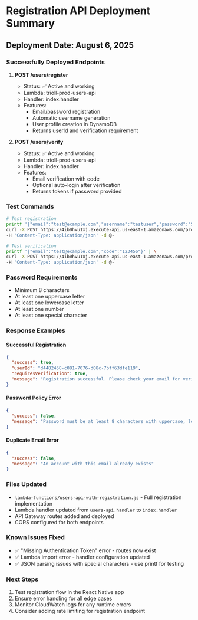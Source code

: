 # Registration API Deployment Summary

## Deployment Date: August 6, 2025

### Successfully Deployed Endpoints

1. **POST /users/register**
   - Status: ✅ Active and working
   - Lambda: trioll-prod-users-api
   - Handler: index.handler
   - Features:
     - Email/password registration
     - Automatic username generation
     - User profile creation in DynamoDB
     - Returns userId and verification requirement

2. **POST /users/verify**
   - Status: ✅ Active and working
   - Lambda: trioll-prod-users-api
   - Handler: index.handler
   - Features:
     - Email verification with code
     - Optional auto-login after verification
     - Returns tokens if password provided

### Test Commands

```bash
# Test registration
printf '{"email":"test@example.com","username":"testuser","password":"SecurePass@123","displayName":"Test User"}' | \
curl -X POST https://4ib0hvu1xj.execute-api.us-east-1.amazonaws.com/prod/users/register \
-H 'Content-Type: application/json' -d @-

# Test verification
printf '{"email":"test@example.com","code":"123456"}' | \
curl -X POST https://4ib0hvu1xj.execute-api.us-east-1.amazonaws.com/prod/users/verify \
-H 'Content-Type: application/json' -d @-
```

### Password Requirements
- Minimum 8 characters
- At least one uppercase letter
- At least one lowercase letter
- At least one number
- At least one special character

### Response Examples

#### Successful Registration
```json
{
  "success": true,
  "userId": "d4482458-c081-7076-d08c-7bff63dfe119",
  "requiresVerification": true,
  "message": "Registration successful. Please check your email for verification code."
}
```

#### Password Policy Error
```json
{
  "success": false,
  "message": "Password must be at least 8 characters with uppercase, lowercase, number, and special character"
}
```

#### Duplicate Email Error
```json
{
  "success": false,
  "message": "An account with this email already exists"
}
```

### Files Updated
- `lambda-functions/users-api-with-registration.js` - Full registration implementation
- Lambda handler updated from `users-api.handler` to `index.handler`
- API Gateway routes added and deployed
- CORS configured for both endpoints

### Known Issues Fixed
- ✅ "Missing Authentication Token" error - routes now exist
- ✅ Lambda import error - handler configuration updated
- ✅ JSON parsing issues with special characters - use printf for testing

### Next Steps
1. Test registration flow in the React Native app
2. Ensure error handling for all edge cases
3. Monitor CloudWatch logs for any runtime errors
4. Consider adding rate limiting for registration endpoint